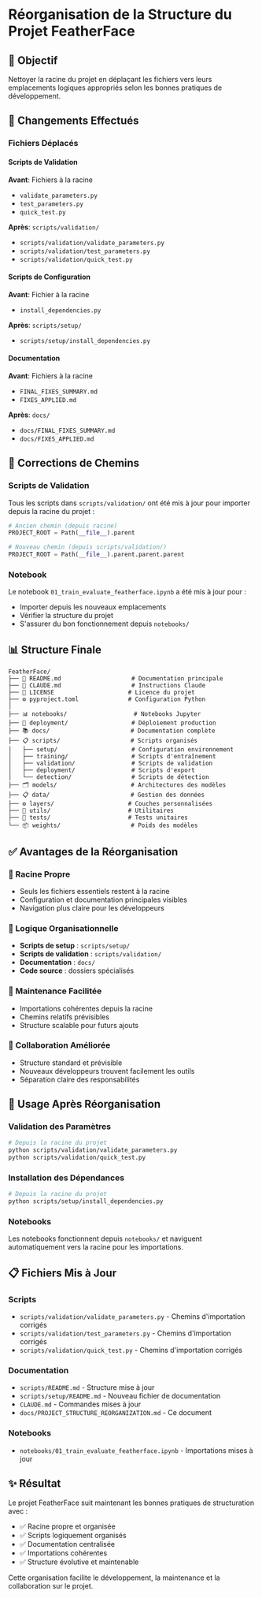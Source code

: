# Réorganisation de la Structure du Projet FeatherFace

## 🎯 Objectif

Nettoyer la racine du projet en déplaçant les fichiers vers leurs emplacements logiques appropriés selon les bonnes pratiques de développement.

## 📁 Changements Effectués

### Fichiers Déplacés

#### Scripts de Validation
**Avant**: Fichiers à la racine
- `validate_parameters.py`
- `test_parameters.py` 
- `quick_test.py`

**Après**: `scripts/validation/`
- `scripts/validation/validate_parameters.py`
- `scripts/validation/test_parameters.py`
- `scripts/validation/quick_test.py`

#### Scripts de Configuration
**Avant**: Fichier à la racine
- `install_dependencies.py`

**Après**: `scripts/setup/`
- `scripts/setup/install_dependencies.py`

#### Documentation
**Avant**: Fichiers à la racine
- `FINAL_FIXES_SUMMARY.md`
- `FIXES_APPLIED.md`

**Après**: `docs/`
- `docs/FINAL_FIXES_SUMMARY.md`
- `docs/FIXES_APPLIED.md`

## 🔧 Corrections de Chemins

### Scripts de Validation
Tous les scripts dans `scripts/validation/` ont été mis à jour pour importer depuis la racine du projet :

```python
# Ancien chemin (depuis racine)
PROJECT_ROOT = Path(__file__).parent

# Nouveau chemin (depuis scripts/validation/)
PROJECT_ROOT = Path(__file__).parent.parent.parent
```

### Notebook
Le notebook `01_train_evaluate_featherface.ipynb` a été mis à jour pour :
- Importer depuis les nouveaux emplacements
- Vérifier la structure du projet
- S'assurer du bon fonctionnement depuis `notebooks/`

## 📊 Structure Finale

```
FeatherFace/
├── 📖 README.md                    # Documentation principale
├── 📄 CLAUDE.md                    # Instructions Claude
├── 📄 LICENSE                     # Licence du projet
├── ⚙️ pyproject.toml              # Configuration Python
│
├── 📊 notebooks/                   # Notebooks Jupyter
├── 🚀 deployment/                  # Déploiement production
├── 📚 docs/                       # Documentation complète
├── 📋 scripts/                    # Scripts organisés
│   ├── setup/                     # Configuration environnement
│   ├── training/                  # Scripts d'entraînement
│   ├── validation/                # Scripts de validation
│   ├── deployment/                # Scripts d'export
│   └── detection/                 # Scripts de détection
├── 🗂️ models/                     # Architectures des modèles
├── 📋 data/                       # Gestion des données
├── ⚙️ layers/                     # Couches personnalisées
├── 🔧 utils/                      # Utilitaires
├── 🧪 tests/                      # Tests unitaires
└── 📦 weights/                    # Poids des modèles
```

## ✅ Avantages de la Réorganisation

### 🧹 Racine Propre
- Seuls les fichiers essentiels restent à la racine
- Configuration et documentation principales visibles
- Navigation plus claire pour les développeurs

### 📁 Logique Organisationnelle
- **Scripts de setup** : `scripts/setup/`
- **Scripts de validation** : `scripts/validation/`
- **Documentation** : `docs/`
- **Code source** : dossiers spécialisés

### 🔧 Maintenance Facilitée
- Importations cohérentes depuis la racine
- Chemins relatifs prévisibles
- Structure scalable pour futurs ajouts

### 👥 Collaboration Améliorée
- Structure standard et prévisible
- Nouveaux développeurs trouvent facilement les outils
- Séparation claire des responsabilités

## 🚀 Usage Après Réorganisation

### Validation des Paramètres
```bash
# Depuis la racine du projet
python scripts/validation/validate_parameters.py
python scripts/validation/quick_test.py
```

### Installation des Dépendances
```bash
# Depuis la racine du projet
python scripts/setup/install_dependencies.py
```

### Notebooks
Les notebooks fonctionnent depuis `notebooks/` et naviguent automatiquement vers la racine pour les importations.

## 📋 Fichiers Mis à Jour

### Scripts
- `scripts/validation/validate_parameters.py` - Chemins d'importation corrigés
- `scripts/validation/test_parameters.py` - Chemins d'importation corrigés  
- `scripts/validation/quick_test.py` - Chemins d'importation corrigés

### Documentation
- `scripts/README.md` - Structure mise à jour
- `scripts/setup/README.md` - Nouveau fichier de documentation
- `CLAUDE.md` - Commandes mises à jour
- `docs/PROJECT_STRUCTURE_REORGANIZATION.md` - Ce document

### Notebooks
- `notebooks/01_train_evaluate_featherface.ipynb` - Importations mises à jour

## ✨ Résultat

Le projet FeatherFace suit maintenant les bonnes pratiques de structuration avec :
- ✅ Racine propre et organisée
- ✅ Scripts logiquement organisés
- ✅ Documentation centralisée
- ✅ Importations cohérentes
- ✅ Structure évolutive et maintenable

Cette organisation facilite le développement, la maintenance et la collaboration sur le projet.